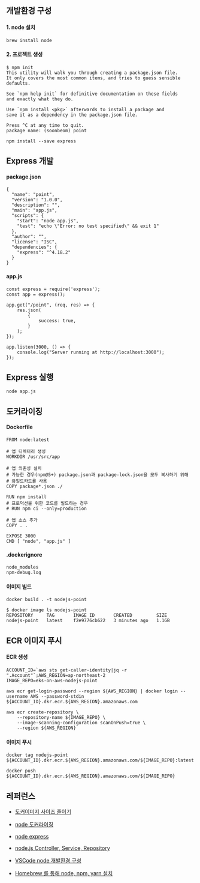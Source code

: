 ## 개발환경 구성 ##

#### 1. node 설치 ####
```
brew install node
```

#### 2. 프로젝트 생성 ####
```
$ npm init
This utility will walk you through creating a package.json file.
It only covers the most common items, and tries to guess sensible defaults.

See `npm help init` for definitive documentation on these fields
and exactly what they do.

Use `npm install <pkg>` afterwards to install a package and
save it as a dependency in the package.json file.

Press ^C at any time to quit.
package name: (soonbeom) point
```
```
npm install --save express
```

## Express 개발 ##
#### package.json ####
```
{
  "name": "point",
  "version": "1.0.0",
  "description": "",
  "main": "app.js",
  "scripts": {
    "start": "node app.js",
    "test": "echo \"Error: no test specified\" && exit 1"
  },
  "author": "",
  "license": "ISC",
  "dependencies": {
    "express": "^4.18.2"
  }
}
```

#### app.js ####
```
const express = require('express');
const app = express();

app.get("/point", (req, res) => {
    res.json(
        {
            success: true,
        }
    );
});

app.listen(3000, () => {
    console.log("Server running at http://localhost:3000"); 
});
```

## Express 실행 ##
```
node app.js
```

## 도커라이징 ##

#### Dockerfile ####
```
FROM node:latest

# 앱 디렉터리 생성
WORKDIR /usr/src/app

# 앱 의존성 설치
# 가능한 경우(npm@5+) package.json과 package-lock.json을 모두 복사하기 위해
# 와일드카드를 사용
COPY package*.json ./

RUN npm install
# 프로덕션을 위한 코드를 빌드하는 경우
# RUN npm ci --only=production

# 앱 소스 추가
COPY . .

EXPOSE 3000
CMD [ "node", "app.js" ]
```

#### .dockerignore ####
```
node_modules
npm-debug.log
```

#### 이미지 빌드 ####
```
docker build . -t nodejs-point
```
```
$ docker image ls nodejs-point
REPOSITORY     TAG       IMAGE ID       CREATED         SIZE
nodejs-point   latest    f2e9776cb622   3 minutes ago   1.1GB
```

## ECR 이미지 푸시 ##

#### ECR 생성 ####
```
ACCOUNT_ID=`aws sts get-caller-identity|jq -r ".Account"`;AWS_REGION=ap-northeast-2
IMAGE_REPO=eks-on-aws-nodejs-point

aws ecr get-login-password --region ${AWS_REGION} | docker login --username AWS --password-stdin ${ACCOUNT_ID}.dkr.ecr.${AWS_REGION}.amazonaws.com

aws ecr create-repository \
    --repository-name ${IMAGE_REPO} \
    --image-scanning-configuration scanOnPush=true \
    --region ${AWS_REGION}
```

#### 이미지 푸시 ####
```
docker tag nodejs-point ${ACCOUNT_ID}.dkr.ecr.${AWS_REGION}.amazonaws.com/${IMAGE_REPO}:latest

docker push ${ACCOUNT_ID}.dkr.ecr.${AWS_REGION}.amazonaws.com/${IMAGE_REPO}
```


## 레퍼런스 ##

* [도커이미지 사이즈 줄이기](https://jeffminsungkim.medium.com/docker-%EC%9D%B4%EB%AF%B8%EC%A7%80-%ED%81%AC%EA%B8%B0-%EC%A4%84%EC%9D%B4%EA%B8%B0-2f90fa5c96)

* [node 도커라이징](https://cocoon1787.tistory.com/749)

* [node express](https://blog.codefactory.ai/nodejs/creating-server-with-express/express-intro/)
  
* [node.js Controller, Service, Repository](https://jin-coder.tistory.com/entry/nodejs-Controller-Service-Repository)

* [VSCode node 개발환경 구성](https://devmoony.tistory.com/151)
  
* [Homebrew 를 통해 node, npm, yarn 설치](https://butter-ring.tistory.com/17)
